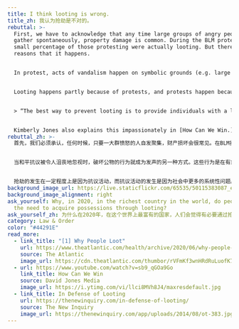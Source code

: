 ```yaml
---
title: I think looting is wrong.
title_zh: 我认为抢劫是不对的。
rebuttal: >-
  First, we have to acknowledge that any time large groups of angry people
  gather spontaneously, property damage is common. During the BLM protests, a
  small percentage of those protesting were actually looting. But there are many
  reasons that it happens.


  In protest, acts of vandalism happen on symbolic grounds (e.g. large corporations like Target, police stations, statues). In the U.S., these acts in these locations represent a desire for a redistribution of property—it’s a form of empowerment. It has been a way to make one’s voice heard when peaceful protests go frustratingly unheard. And indeed, some looters aren’t affiliated with the protests at all, and are taking advantage of the situation. Others are acting in response to media attention.


  Looting happens partly because of protests, and protests happen because of more systemic issues in society. To stop people from looting, we have to examine the root causes and create systemic change. In *The Atlantic*, one political science professor sums it up: 


  > “The best way to prevent looting is to provide individuals with a living wage, provide for their basic needs, treat them with human dignity, and facilitate a life that is about thriving.”\[1] 


  Kimberly Jones also explains this impassionately in [How Can We Win.](https://www.youtube.com/watch?v=sb9_qGOa9Go)
rebuttal_zh: >-
  首先，我们必须承认，任何时候，只要一大群愤怒的人自发聚集，财产损坏会很常见。在BLM抗议期间，一小部分抗议者实际上是在抢劫。但它的发生有很多原因。


  当和平抗议被令人沮丧地忽视时，破坏公物的行为就成为发声的另一种方式。这些行为是在有象征性意味的地点上发生的(例如，针对像Target的大公司、警察局、雕像等)。在美国，这些地点的破坏行为植根于财富不平等，代表了人们一种重新分配财富的愿望。


  抢劫的发生在一定程度上是因为抗议活动，而抗议活动的发生是因为社会中更多的系统性问题。这是一种在政治和经济上感到无能为力的反应。为了阻止人们抢掠，我们必须查找根本原因，并创造系统性的变化。在《大西洋月刊》上，一位政治学教授总结道：“防止抢劫的最好方法是为个人提供基本生活工资，满足他们的基本需求，以人应有的尊严对待他们，促成一条有通向富足的生活途径。”\[1] 金伯利·琼斯(Kimberly Jones)在[《我们如何才能获胜》](https://www.youtube.com/watch?v=sb9_qGOa9Go)一书中满怀激情地解释了这一点。
background_image_url: https://live.staticflickr.com/65535/50115383087_ef729245a6_b.jpg
background_image_alignment: right
ask_yourself: Why, in 2020, in the richest country in the world, do people feel
  the need to acquire possessions through looting?
ask_yourself_zh: 为什么在2020年，在这个世界上最富有的国家，人们会觉得有必要通过抢劫来获取财产？
category: Law & Order
color: "#44291E"
read_more:
  - link_title: "[1] Why People Loot"
    url: https://www.theatlantic.com/health/archive/2020/06/why-people-loot/612577/
    source: The Atlantic
    image_url: https://cdn.theatlantic.com/thumbor/rVFmKf3wnHRdRuLuofK7TCODTlw=/0x349:6712x4125/1440x810/media/img/mt/2020/06/h_19.00269031/original.jpg
  - url: https://www.youtube.com/watch?v=sb9_qGOa9Go
    link_title: How Can We Win
    source: David Jones Media
    image_url: https://i.ytimg.com/vi/llci8MVh8J4/maxresdefault.jpg
  - link_title: In Defense of Looting
    url: https://thenewinquiry.com/in-defense-of-looting/
    source: The New Inquiry
    image_url: https://thenewinquiry.com/app/uploads/2014/08/ot-383.jpg
---
```

